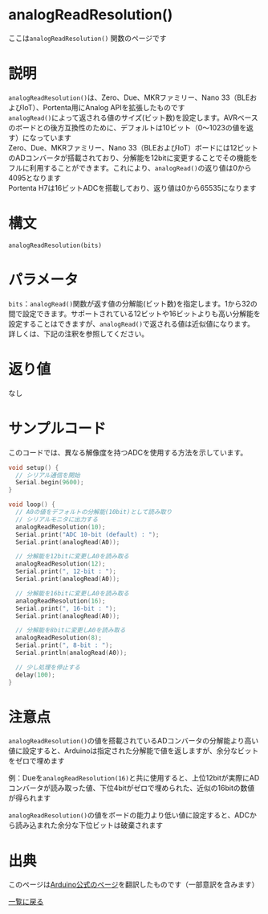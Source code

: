 # analogReadResolution()

ここは`analogReadResolution()` 関数のページです

# 説明

`analogReadResolution()`は、Zero、Due、MKRファミリー、Nano 33（BLEおよびIoT）、Portenta用にAnalog APIを拡張したものです  
`analogRead()`によって返される値のサイズ(ビット数)を設定します。AVRベースのボードとの後方互換性のために、デフォルトは10ビット（0〜1023の値を返す）になっています  
Zero、Due、MKRファミリー、Nano 33（BLEおよびIoT）ボードには12ビットのADコンバータが搭載されており、分解能を12bitに変更することでその機能をフルに利用することができます。これにより、`analogRead()`の返り値は0から4095となります  
Portenta H7は16ビットADCを搭載しており、返り値は0から65535になります

# 構文

`analogReadResolution(bits)`

# パラメータ

`bits`：`analogRead()`関数が返す値の分解能(ビット数)を指定します。1から32の間で設定できます。サポートされている12ビットや16ビットよりも高い分解能を設定することはできますが、`analogRead()`で返される値は近似値になります。詳しくは、下記の注釈を参照してください。

# 返り値

なし

# サンプルコード

このコードでは、異なる解像度を持つADCを使用する方法を示しています。

```cpp
void setup() {
  // シリアル通信を開始
  Serial.begin(9600);
}

void loop() {
  // A0の値をデフォルトの分解能(10bit)として読み取り
  // シリアルモニタに出力する
  analogReadResolution(10);
  Serial.print("ADC 10-bit (default) : ");
  Serial.print(analogRead(A0));

  // 分解能を12bitに変更しA0を読み取る
  analogReadResolution(12);
  Serial.print(", 12-bit : ");
  Serial.print(analogRead(A0));

  // 分解能を16bitに変更しA0を読み取る
  analogReadResolution(16);
  Serial.print(", 16-bit : ");
  Serial.print(analogRead(A0));

  // 分解能を8bitに変更しA0を読み取る
  analogReadResolution(8);
  Serial.print(", 8-bit : ");
  Serial.println(analogRead(A0));

  // 少し処理を停止する
  delay(100);
}
```

# 注意点

`analogReadResolution()`の値を搭載されているADコンバータの分解能より高い値に設定すると、Arduinoは指定された分解能で値を返しますが、余分なビットをゼロで埋めます

例：Dueを`analogReadResolution(16)`と共に使用すると、上位12bitが実際にADコンバータが読み取った値、下位4bitがゼロで埋められた、近似の16bitの数値が得られます

`analogReadResolution()`の値をボードの能力より低い値に設定すると、ADCから読み込まれた余分な下位ビットは破棄されます

# 出典

このページは[Arduino公式のページ](https://www.arduino.cc/reference/en/language/functions/zero-due-mkr-family/analogreadresolution/)を翻訳したものです（一部意訳を含みます）

[一覧に戻る](https://docs.nchlab.net/Arduino/ref/)  
